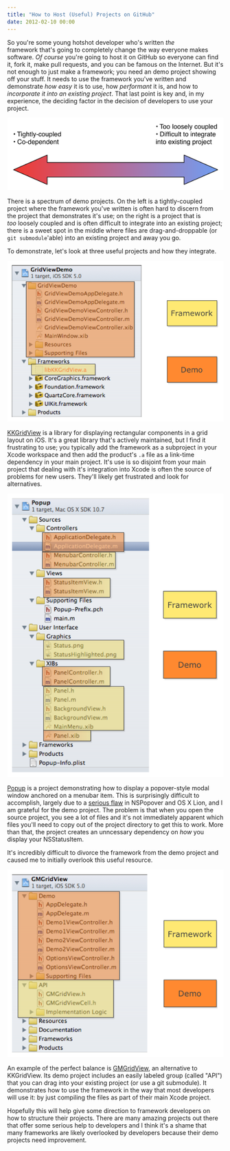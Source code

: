 ```yaml
---
title: "How to Host (Useful) Projects on GitHub"
date: 2012-02-10 00:00
---
```


<import><p>So you're some young hotshot developer who's written <em>the </em>framework that's going to completely change the way everyone makes software. <em>Of course</em> you're going to host it on GitHub so everyone can find it, fork it, make pull requests, and you can be famous on the Internet.
But it's not enough to just make a framework; you need an demo project showing off your stuff. It needs to use the framework you've written and demonstrate <em>how easy</em> it is to use, how <em>performant</em> it is, and how to <em>incorporate it into an existing project</em>. That last point is key and, in my experience, the deciding factor in the decision of developers to use your project.<!--more--></p>
<img src="/img/import/blog/2012/02/how-to-host-useful-projects-on-github/D4737E7E92D84370862595FC1062F6D8.png" class="img-responsive"><p>There is a spectrum of demo projects. On the left is a tightly-coupled project where the framework you've written is often hard to discern from the project that demonstrates it's use; on the right is a project that is <em>too</em> loosely coupled and is often difficult to integrate into an existing project; there is a sweet spot in the middle where files are drag-and-droppable (or <code>git submodule</code>'able) into an existing project and away you go.</p>
<p>To demonstrate, let's look at three useful projects and how they integrate.</p>
<img src="/img/import/blog/2012/02/how-to-host-useful-projects-on-github/6D0D3D6F5CC5476DA45C994EB5696063.png" class="img-responsive"><p><a href="https://github.com/kolinkrewinkel/KKGridView" target="_blank">KKGridView</a> is a library for displaying rectangular components in a grid layout on iOS. It's a great library that's actively maintained, but I find it frustrating to use; you typically add the framework as a subproject in your Xcode workspace and then add the product's <code>.a</code> file as a link-time dependency in your main project. It's use is so disjoint from your main project that dealing with it's integration into Xcode is often the source of problems for new users. They'll likely get frustrated and look for alternatives.</p>
<img src="/img/import/blog/2012/02/how-to-host-useful-projects-on-github/10F696C7D85D47279228EA94EEA848DA.png" class="img-responsive"><p><a href="https://github.com/shpakovski/Popup/tree/master/Popup" target="_blank">Popup</a> is a project demonstrating how to display a popover-style modal window anchored on a menubar item. This is surprisingly difficult to accomplish, largely due to a <a href="http://openradar.appspot.com/9722231" target="_blank">serious flaw</a> in NSPopover and OS X Lion, and I am grateful for the demo project. The problem is that when you open the source project, you see a lot of files and it's not immediately apparent which files you'll need to copy out of the project directory to get this to work. More than that, the project creates an unncessary dependency on <em>how</em> you display your NSStatusItem.</p>
<p>It's incredibly difficult to divorce the framework from the demo project and caused me to initially overlook this useful resource.</p>
<img src="/img/import/blog/2012/02/how-to-host-useful-projects-on-github/CB2454491EF445639ED749A8A964BD32.png" class="img-responsive"><p>An example of the perfect balance is <a href="https://github.com/gmoledina/GMGridView" target="_blank">GMGridView</a>, an alternative to KKGridView. Its demo project includes an easily labeled group (called "API") that you can drag into your existing project (or use a git submodule). It demonstrates how to use the framework in the way that most developers will use it: by just compiling the files as part of their main Xcode project.</p>
<p>Hopefully this will help give some direction to framework developers on how to structure their projects. There are many amazing projects out there that offer some serious help to developers and I think it's a shame that many frameworks are likely overlooked by developers because their demo projects need improvement.</p></import>

<!-- more -->

